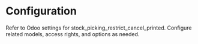 # Configuration

Refer to Odoo settings for stock_picking_restrict_cancel_printed. Configure related models, access rights, and options as needed.
